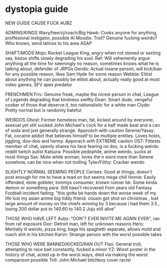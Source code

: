# dystopia guide
NEW GUIDE CAUSE FUCK AUBZ

ADMINS/KINGS
Wavy/hee/cj/roach/Big Hawk: Cooks anyone for anything, proffesional instigator, possible AI
Moodie: Troll? Genuine fucking weirdo? Who knows, send latinos to his area ASAP

SHAFT/MODS
Mojo: Rocket League King, angry when not stoned or sexting sas, bezos shifts slowly degrading his soul.
Raf: Will vehemently argue anything all the time for seemingly no reason, sometimes knows what he is talking about, defender of JRPGs 
Gendo: Actual insane person, will kick/ban for any possible reason, likes Sam Hyde for some reason
Webbie: Elitist about anything he can possibly be elitist about, actually really good at most video games, SFV apex predator 

FRENCHMEN 
Friv: Genuine freak, maybe the nicest person in chat, League of Legends degrading that kindness swiftly
Dean: Smart dude, vengeful cooker of those that deserve it, too nationalistic for a white man
Clyde: Pretty normal but is randomly hateful 

WEIRDOS
Ghost: Former homeless man, fat, kicked around by everyone, asexual yet still sucked John Michael's cock for a half made beat and a can of soda and just generally strange. Approach with caution
Serene/Yasay: Fat, cocaine addict that believes himself to be multiple entities. Loves holes, jiggling, doo-doo and henny. Apporach with EXTREME caution
OST: Fittests member of chat, openly shares his face fearing no dox, is a fucking weirdo reddit twitch autist 
Katsura: Possible pedophile, anime weirdo, sucks at most things
Sas: Mute white woman, loves the n word more than Serene somehow, can be nice when not trolling
Tyler/Filthy: Cracker weirdo 

SLIGHTLY NORMAL SEEMING PEOPLE
Cerises: Good at things, doesn't post enough for me to have a read on but seems mega chill
Homie: Easily offended, elote gobbler, tommys consumer, known runner
bk: Some kinda demon or something
para: Still hasn't recovered from years old Fantasy Football incident
fading: "this gotta be hands down the worse week of my life lost my asian anime big tiddy friend. cousin got shot on christmas , lost large amount of money on the chiefs winning by 3 because i had them 3.5 , losing 200 dollar pot to 140.60 to 140.2 Juju still alive"

THOSE WHO HAVE LEFT
Aubz: "DON'T EVER INVITE ME AGAIN EVER", ran from raf exposure
Dior: Detroit man, left for unknown reasons
Hero: Mentally ill weirdo, pizza king, bags his spaghetti seperate, allows mold and roach shit in his kitchen
Karim: Strange person with the worst possible takes

THOSE WHO WERE BANNED/KICKED/RAN OUT
Flan: General troll, attempting to race bait constantly, fucked a minor 
YZ: Worst poster in the history of chat, acted up in the worst ways, died via making the worst comparison possible
Trill: John Michael bitchboy cover racist

